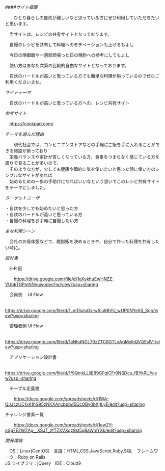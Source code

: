 *####サイト概要*

  　　ひとり暮らしの自炊が難しいなど思っている方にぜひ利用していただきたいと思います。


　当サイトは、レシピの共有サイトとなっております。


　自慢のレシピを共有して料理へのモチベーションも上げるもよし


　今日の晩御飯や一週間頑張った日の晩酌への参考にしてもよし


　使い方はあなた次第の比較的自由なサイトとなっております。


　自炊のハードルが高いと思っている方でも簡単な料理が揃っているのでぜひご利用くださいませ。

*サイトテーマ*

　自炊のハードルが高いと思っている方への、レシピ共有サイト

*参考サイト*

　https://cookpad.com/

*テーマを選んだ理由*

  　　現代社会では、コンビニエンストアなどの手軽にご飯を手に入れることができる施設が揃っており </br>
　栄養バランスや家計が苦しくなっている方、食事をつまらなく感じている方を周りで見ることが多いので、  </br>
　そのような方が、少しでも健康や節約に気を使いたいと思った時に使い方のシンプルなサイトがあれば </br>
　始めるための一歩の手助けになればいいなという思いでこのレシピ共有サイトをテーマにしました。

*ターゲットユーザ*

  ・自炊を少しでも始めたいと思った方 </br>
  ・自炊のハードルが高いと思っている方 </br>
  ・自慢の料理をお手軽に自慢したい方 </br>

*主な利用シーン*

　会社のお昼休憩などで、晩御飯を決めるときや、自分で作った料理を共有したい時に。

*設計書*

　E-R 図

　　https://drive.google.com/file/d/1oXykhuEwHNZZ-VUbkTGPmNNyuwodecFw/view?usp=sharing

　会員側　 UI Flow

　　https://drive.google.com/file/d/1Lm13uIuGsrw5Iu8BVU_wUP0NYeXS_Sgn/view?usp=sharing

　管理者側 UI Flow

　　https://drive.google.com/file/d/1aNhdNGL70zZTC8GTLxAqMxlhQVQSslV-/view?usp=sharing

　アプリケーション設計書

　　https://drive.google.com/file/d/1f9QmkLLliE89GFqICFr0NSDcu_fBYkRU/view?usp=sharing

　テーブル定義書

　　https://docs.google.com/spreadsheets/d/1WA-QJJczUC1xK1hS95zNKXAncbbbd5QcOBy0bXjtLyE/edit?usp=sharing

  チャレンジ要素一覧

　　https://docs.google.com/spreadsheets/d/1ew2Y-oSg7E2WZAp__XSJT_zfTZXVXgz9st5gBaWmYXk/edit?usp=sharing

*開発環境*

　OS：Linux(CentOS)　言語：HTML,CSS,JavaScript,Ruby,SQL　フレームワーク：Ruby on Rails </br>
JS ライブラリ：jQuery　IDE：Cloud9